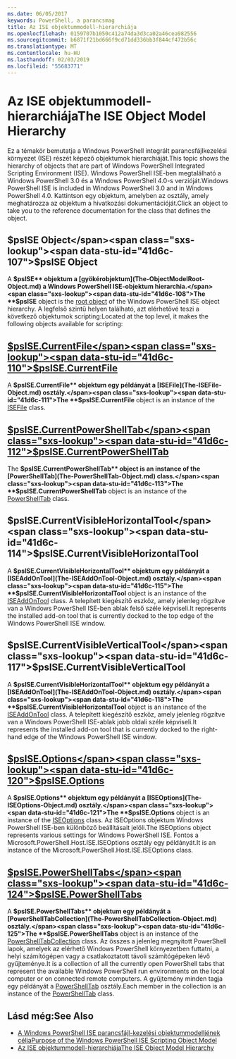 ```yaml
---
ms.date: 06/05/2017
keywords: PowerShell, a parancsmag
title: Az ISE objektummodell-hierarchiája
ms.openlocfilehash: 0159707b1050c412a74da3d3ca02a46cea982556
ms.sourcegitcommit: b6871f21bd666f9cd71dd336bb3f844cf472b56c
ms.translationtype: MT
ms.contentlocale: hu-HU
ms.lasthandoff: 02/03/2019
ms.locfileid: "55683771"
---
```

# <a name="the-ise-object-model-hierarchy"></a><span data-ttu-id="41d6c-103">Az ISE objektummodell-hierarchiája</span><span class="sxs-lookup"><span data-stu-id="41d6c-103">The ISE Object Model Hierarchy</span></span>

<span data-ttu-id="41d6c-104">Ez a témakör bemutatja a Windows PowerShell integrált parancsfájlkezelési környezet (ISE) részét képező objektumok hierarchiáját.</span><span class="sxs-lookup"><span data-stu-id="41d6c-104">This topic shows the hierarchy of objects that are part of Windows PowerShell Integrated Scripting Environment (ISE).</span></span>
<span data-ttu-id="41d6c-105">Windows PowerShell ISE-ben megtalálható a Windows PowerShell 3.0 és a Windows PowerShell 4.0-s verzióját.</span><span class="sxs-lookup"><span data-stu-id="41d6c-105">Windows PowerShell ISE is included in Windows PowerShell 3.0 and in Windows PowerShell 4.0.</span></span>
<span data-ttu-id="41d6c-106">Kattintson egy objektum, amelyben az osztály, amely meghatározza az objektum a hivatkozási dokumentációját.</span><span class="sxs-lookup"><span data-stu-id="41d6c-106">Click an object to take you to the reference documentation for the class that defines the object.</span></span>

## <a name="psise-object"></a><span data-ttu-id="41d6c-107">$psISE Object</span><span class="sxs-lookup"><span data-stu-id="41d6c-107">$psISE Object</span></span>

<span data-ttu-id="41d6c-108">A **$psISE** objektum a [gyökérobjektum](The-ObjectModelRoot-Object.md) a Windows PowerShell ISE-objektum hierarchia.</span><span class="sxs-lookup"><span data-stu-id="41d6c-108">The **$psISE** object is the [root object](The-ObjectModelRoot-Object.md) of the Windows PowerShell ISE object hierarchy.</span></span>
<span data-ttu-id="41d6c-109">A legfelső szintű helyen található, azt elérhetővé teszi a következő objektumok scripting:</span><span class="sxs-lookup"><span data-stu-id="41d6c-109">Located at the top level, it makes the following objects available for scripting:</span></span>

## <a name="psisecurrentfilethe-isefile-objectmd"></a>[<span data-ttu-id="41d6c-110">$psISE.CurrentFile</span><span class="sxs-lookup"><span data-stu-id="41d6c-110">$psISE.CurrentFile</span></span>](The-ISEFile-Object.md)

<span data-ttu-id="41d6c-111">A **$psISE.CurrentFile** objektum egy példányát a [ISEFile](The-ISEFile-Object.md) osztály.</span><span class="sxs-lookup"><span data-stu-id="41d6c-111">The **$psISE.CurrentFile** object is an instance of the [ISEFile](The-ISEFile-Object.md) class.</span></span>

## <a name="psisecurrentpowershelltabthe-powershelltab-objectmd"></a>[<span data-ttu-id="41d6c-112">$psISE.CurrentPowerShellTab</span><span class="sxs-lookup"><span data-stu-id="41d6c-112">$psISE.CurrentPowerShellTab</span></span>](The-PowerShellTab-Object.md)

<span data-ttu-id="41d6c-113">The **$psISE.CurrentPowerShellTab** object is an instance of the [PowerShellTab](The-PowerShellTab-Object.md) class.</span><span class="sxs-lookup"><span data-stu-id="41d6c-113">The **$psISE.CurrentPowerShellTab** object is an instance of the [PowerShellTab](The-PowerShellTab-Object.md) class.</span></span>

## <a name="psisecurrentvisiblehorizontaltool"></a><span data-ttu-id="41d6c-114">$psISE.CurrentVisibleHorizontalTool</span><span class="sxs-lookup"><span data-stu-id="41d6c-114">$psISE.CurrentVisibleHorizontalTool</span></span>

<span data-ttu-id="41d6c-115">A **$psISE.CurrentVisibleHorizontalTool** objektum egy példányát a [ISEAddOnTool](The-ISEAddOnTool-Object.md) osztály.</span><span class="sxs-lookup"><span data-stu-id="41d6c-115">The **$psISE.CurrentVisibleHorizontalTool** object is an instance of the [ISEAddOnTool](The-ISEAddOnTool-Object.md) class.</span></span>
<span data-ttu-id="41d6c-116">A telepített kiegészítő eszköz, amely jelenleg rögzítve van a Windows PowerShell ISE-ben ablak felső széle képviseli.</span><span class="sxs-lookup"><span data-stu-id="41d6c-116">It represents the installed add-on tool that is currently docked to the top edge of the Windows PowerShell ISE window.</span></span>

## <a name="psisecurrentvisibleverticaltool"></a><span data-ttu-id="41d6c-117">$psISE.CurrentVisibleVerticalTool</span><span class="sxs-lookup"><span data-stu-id="41d6c-117">$psISE.CurrentVisibleVerticalTool</span></span>

<span data-ttu-id="41d6c-118">A **$psISE.CurrentVisibleHorizontalTool** objektum egy példányát a [ISEAddOnTool](The-ISEAddOnTool-Object.md) osztály.</span><span class="sxs-lookup"><span data-stu-id="41d6c-118">The **$psISE.CurrentVisibleHorizontalTool** object is an instance of the [ISEAddOnTool](The-ISEAddOnTool-Object.md) class.</span></span>
<span data-ttu-id="41d6c-119">A telepített kiegészítő eszköz, amely jelenleg rögzítve van a Windows PowerShell ISE-ablak jobb oldali széle képviseli.</span><span class="sxs-lookup"><span data-stu-id="41d6c-119">It represents the installed add-on tool that is currently docked to the right-hand edge of the Windows PowerShell ISE window.</span></span>

## <a name="psiseoptionsthe-iseoptions-objectmd"></a>[<span data-ttu-id="41d6c-120">$psISE.Options</span><span class="sxs-lookup"><span data-stu-id="41d6c-120">$psISE.Options</span></span>](The-ISEOptions-Object.md)

<span data-ttu-id="41d6c-121">A **$psISE.Options** objektum egy példányát a [ISEOptions](The-ISEOptions-Object.md) osztály.</span><span class="sxs-lookup"><span data-stu-id="41d6c-121">The **$psISE.Options** object is an instance of the [ISEOptions](The-ISEOptions-Object.md) class.</span></span>
<span data-ttu-id="41d6c-122">Az ISEOptions objektum Windows PowerShell ISE-ben különböző beállításait jelöli.</span><span class="sxs-lookup"><span data-stu-id="41d6c-122">The ISEOptions object represents various settings for Windows PowerShell ISE.</span></span>
<span data-ttu-id="41d6c-123">Fontos a Microsoft.PowerShell.Host.ISE.ISEOptions osztály egy példányát.</span><span class="sxs-lookup"><span data-stu-id="41d6c-123">It is an instance of the Microsoft.PowerShell.Host.ISE.ISEOptions class.</span></span>

## <a name="psisepowershelltabsthe-powershelltabcollection-objectmd"></a>[<span data-ttu-id="41d6c-124">$psISE.PowerShellTabs</span><span class="sxs-lookup"><span data-stu-id="41d6c-124">$psISE.PowerShellTabs</span></span>](The-PowerShellTabCollection-Object.md)

<span data-ttu-id="41d6c-125">A **$psISE.PowerShellTabs** objektum egy példányát a [PowerShellTabCollection](The-PowerShellTabCollection-Object.md) osztály.</span><span class="sxs-lookup"><span data-stu-id="41d6c-125">The **$psISE.PowerShellTabs** object is an instance of the [PowerShellTabCollection](The-PowerShellTabCollection-Object.md) class.</span></span>
<span data-ttu-id="41d6c-126">Az összes a jelenleg megnyitott PowerShell lapok, amelyek az elérhető Windows PowerShell környezetben futtatni, a helyi számítógépen vagy a csatlakoztatott távoli számítógépeken lévő gyűjteménye.</span><span class="sxs-lookup"><span data-stu-id="41d6c-126">It is a collection of all the currently open PowerShell tabs that represent the available Windows PowerShell run environments on the local computer or on connected remote computers.</span></span>
<span data-ttu-id="41d6c-127">A gyűjtemény minden tagja egy példányát a [PowerShellTab](The-PowerShellTab-Object.md) osztály.</span><span class="sxs-lookup"><span data-stu-id="41d6c-127">Each member in the collection is an instance of the [PowerShellTab](The-PowerShellTab-Object.md) class.</span></span>

## <a name="see-also"></a><span data-ttu-id="41d6c-128">Lásd még:</span><span class="sxs-lookup"><span data-stu-id="41d6c-128">See Also</span></span>

- [<span data-ttu-id="41d6c-129">A Windows PowerShell ISE parancsfájl-kezelési objektummodelljének célja</span><span class="sxs-lookup"><span data-stu-id="41d6c-129">Purpose of the Windows PowerShell ISE Scripting Object Model</span></span>](Purpose-of-the-Windows-PowerShell-ISE-Scripting-Object-Model.md)
- [<span data-ttu-id="41d6c-130">Az ISE objektummodell-hierarchiája</span><span class="sxs-lookup"><span data-stu-id="41d6c-130">The ISE Object Model Hierarchy</span></span>](The-ISE-Object-Model-Hierarchy.md)